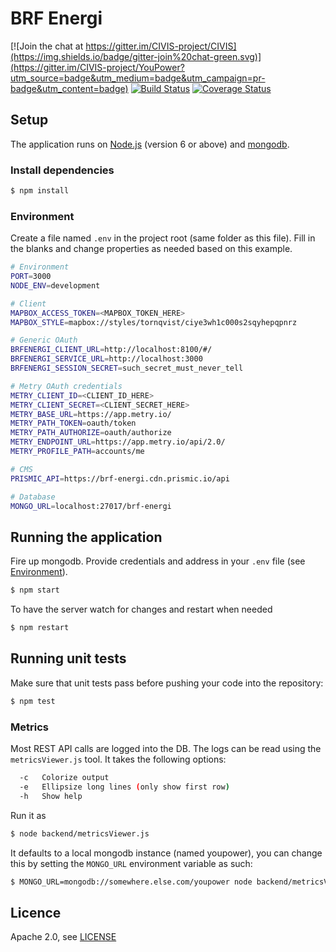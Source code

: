 # BRF Energi

[![Join the chat at https://gitter.im/CIVIS-project/CIVIS](https://img.shields.io/badge/gitter-join%20chat-green.svg)](https://gitter.im/CIVIS-project/YouPower?utm_source=badge&utm_medium=badge&utm_campaign=pr-badge&utm_content=badge)
[![Build Status](https://travis-ci.org/CIVIS-project/YouPower.svg?branch=master)](https://travis-ci.org/CIVIS-project/YouPower)
[![Coverage Status](https://coveralls.io/repos/CIVIS-project/YouPower/badge.svg?branch=master)](https://coveralls.io/r/CIVIS-project/YouPower?branch=master)

## Setup

The application runs on [Node.js](https://nodejs.org) (version 6 or above) and [mongodb](https://docs.mongodb.com/manual/).

### Install dependencies

```bash
$ npm install
```

### Environment

Create a file named `.env` in the project root (same folder as this file). Fill in the blanks and change properties as needed based on this example.

```bash
# Environment
PORT=3000
NODE_ENV=development

# Client
MAPBOX_ACCESS_TOKEN=<MAPBOX_TOKEN_HERE>
MAPBOX_STYLE=mapbox://styles/tornqvist/ciye3wh1c000s2sqyhepqpnrz

# Generic OAuth
BRFENERGI_CLIENT_URL=http://localhost:8100/#/
BRFENERGI_SERVICE_URL=http://localhost:3000
BRFENERGI_SESSION_SECRET=such_secret_must_never_tell

# Metry OAuth credentials
METRY_CLIENT_ID=<CLIENT_ID_HERE>
METRY_CLIENT_SECRET=<CLIENT_SECRET_HERE>
METRY_BASE_URL=https://app.metry.io/
METRY_PATH_TOKEN=oauth/token
METRY_PATH_AUTHORIZE=oauth/authorize
METRY_ENDPOINT_URL=https://app.metry.io/api/2.0/
METRY_PROFILE_PATH=accounts/me

# CMS
PRISMIC_API=https://brf-energi.cdn.prismic.io/api

# Database
MONGO_URL=localhost:27017/brf-energi
```

## Running the application

Fire up mongodb. Provide credentials and address in your `.env` file (see [Environment](#environment)).

```bash
$ npm start
```

To have the server watch for changes and restart when needed

```bash
$ npm restart
```

## Running unit tests

Make sure that unit tests pass before pushing your code into the repository:

```bash
$ npm test
```

### Metrics

Most REST API calls are logged into the DB. The logs can be read using the
`metricsViewer.js` tool. It takes the following options:

```bash
  -c   Colorize output
  -e   Ellipsize long lines (only show first row)
  -h   Show help
```

Run it as

```bash
$ node backend/metricsViewer.js
```

It defaults to a local mongodb instance (named youpower), you can change this
by setting the `MONGO_URL` environment variable as such:

```bash
$ MONGO_URL=mongodb://somewhere.else.com/youpower node backend/metricsViewer.js
```

## Licence

Apache 2.0, see [LICENSE](/LICENSE)
